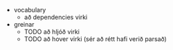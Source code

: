 - vocabulary
  - að dependencies virki
- greinar
  - TODO að hljóð virki
  - TODO að hover virki (sér að rétt hafi verið parsað)
